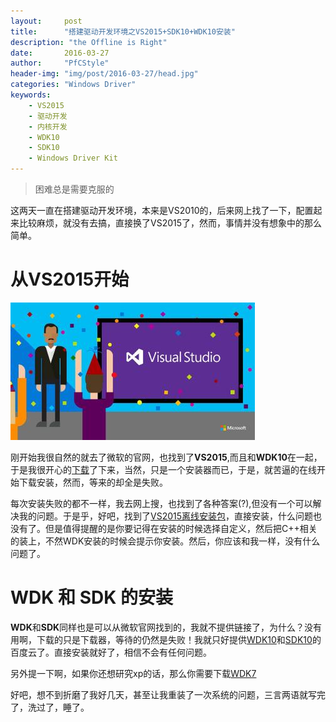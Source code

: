 ```yaml
---
layout:		post
title:		"搭建驱动开发环境之VS2015+SDK10+WDK10安装"
description: "the Offline is Right"
date:		2016-03-27
author:		"PfCStyle"
header-img:	"img/post/2016-03-27/head.jpg"
categories: "Windows Driver"
keywords:
    - VS2015
    - 驱动开发
    - 内核开发
    - WDK10
    - SDK10
    - Windows Driver Kit
---
```


> 困难总是需要克服的

这两天一直在搭建驱动开发环境，本来是VS2010的，后来网上找了一下，配置起来比较麻烦，就没有去搞，直接换了VS2015了，然而，事情并没有想象中的那么简单。

# 从VS2015开始

![](/img/post/2016-03-27/vs2015.jpg)

刚开始我很自然的就去了微软的官网，也找到了**VS2015**,而且和**WDK10**在一起，于是我很开心的[下载](https://msdn.microsoft.com/en-us/windows/hardware/hh852365)了下来，当然，只是一个安装器而已，于是，就苦逼的在线开始下载安装，然而，等来的却全是失败。

每次安装失败的都不一样，我去网上搜，也找到了各种答案(?),但没有一个可以解决我的问题。于是乎，好吧，找到了[VS2015离线安装包](http://pan.baidu.com/s/1kUHXCEj)，直接安装，什么问题也没有了。但是值得提醒的是你要记得在安装的时候选择自定义，然后把C++相关的装上，不然WDK安装的时候会提示你安装。然后，你应该和我一样，没有什么问题了。

# WDK 和 SDK 的安装

**WDK**和**SDK**同样也是可以从微软官网找到的，我就不提供链接了，为什么？没有用啊，下载的只是下载器，等待的仍然是失败！我就只好提供[WDK10](http://pan.baidu.com/s/1geEHZDT)和[SDK10](http://pan.baidu.com/s/1jIztc6U)的百度云了。直接安装就好了，相信不会有任何问题。

另外提一下啊，如果你还想研究xp的话，那么你需要下载[WDK7](https://www.microsoft.com/en-us/download/details.aspx?id=11800)

好吧，想不到折磨了我好几天，甚至让我重装了一次系统的问题，三言两语就写完了，洗过了，睡了。